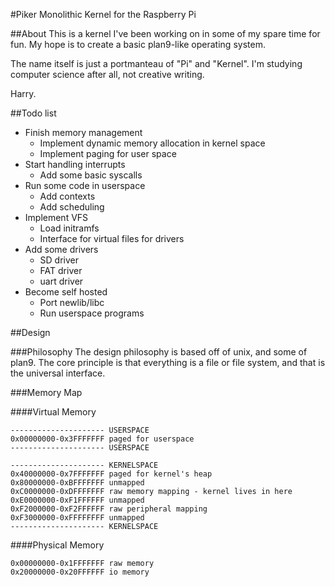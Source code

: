 #Piker
Monolithic Kernel for the Raspberry Pi

##About
This is a kernel I've been working on in some of my spare time for fun.
My hope is to create a basic plan9-like operating system.

The name itself is just a portmanteau of "Pi" and "Kernel". I'm studying computer science after all, not creative writing.

Harry.

##Todo list

* Finish memory management
    * Implement dynamic memory allocation in kernel space
    * Implement paging for user space
* Start handling interrupts
    * Add some basic syscalls
* Run some code in userspace
    * Add contexts
    * Add scheduling
* Implement VFS
    * Load initramfs
    * Interface for virtual files for drivers
* Add some drivers
    * SD driver
    * FAT driver
    * uart driver
* Become self hosted
    * Port newlib/libc
    * Run userspace programs

##Design

###Philosophy
The design philosophy is based off of unix, and some of plan9.
The core principle is that everything is a file or file system, and that is the universal interface.


###Memory Map

####Virtual Memory

    --------------------- USERSPACE
    0x00000000-0x3FFFFFFF paged for userspace
    --------------------- USERSPACE

    --------------------- KERNELSPACE
    0x40000000-0x7FFFFFFF paged for kernel's heap
    0x80000000-0xBFFFFFFF unmapped
    0xC0000000-0xDFFFFFFF raw memory mapping - kernel lives in here
    0xE0000000-0xF1FFFFFF unmapped
    0xF2000000-0xF2FFFFFF raw peripheral mapping
    0xF3000000-0xFFFFFFFF unmapped
    --------------------- KERNELSPACE

####Physical Memory

    0x00000000-0x1FFFFFFF raw memory
    0x20000000-0x20FFFFFF io memory

